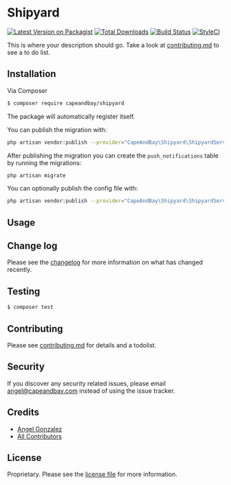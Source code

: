 # Shipyard

[![Latest Version on Packagist][ico-version]][link-packagist]
[![Total Downloads][ico-downloads]][link-downloads]
[![Build Status][ico-travis]][link-travis]
[![StyleCI][ico-styleci]][link-styleci]

This is where your description should go. Take a look at [contributing.md](contributing.md) to see a to do list.

## Installation

Via Composer

``` bash
$ composer require capeandbay/shipyard
```

The package will automatically register itself.

You can publish the migration with:
```bash
php artisan vendor:publish --provider="CapeAndBay\Shipyard\ShipyardServiceProvider" --tag="migrations"
```

After publishing the migration you can create the `push_notifications` table by running the migrations:


```bash
php artisan migrate
```

You can optionally publish the config file with:
```bash
php artisan vendor:publish --provider="CapeAndBay\Shipyard\ShipyardServiceProvider" --tag="config"
```



## Usage

## Change log

Please see the [changelog](changelog.md) for more information on what has changed recently.

## Testing

``` bash
$ composer test
```

## Contributing

Please see [contributing.md](contributing.md) for details and a todolist.

## Security

If you discover any security related issues, please email angel@capeandbay.com instead of using the issue tracker.

## Credits

- [Angel Gonzalez][link-author]
- [All Contributors][link-contributors]

## License

Proprietary. Please see the [license file](license.md) for more information.

[ico-version]: https://img.shields.io/packagist/v/capeandbay/shipyard.svg?style=flat-square
[ico-downloads]: https://img.shields.io/packagist/dt/capeandbay/shipyard.svg?style=flat-square
[ico-travis]: https://img.shields.io/travis/capeandbay/shipyard/master.svg?style=flat-square
[ico-styleci]: https://styleci.io/repos/12345678/shield

[link-packagist]: https://packagist.org/packages/capeandbay/shipyard
[link-downloads]: https://packagist.org/packages/capeandbay/shipyard
[link-travis]: https://travis-ci.org/capeandbay/shipyard
[link-styleci]: https://styleci.io/repos/12345678
[link-author]: https://github.com/capeandbay
[link-contributors]: ../../contributors
